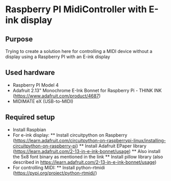 # Raspberry PI MidiController with E-ink display
## Purpose
Trying to create a solution here for controlling a MIDI device without a display using a Raspberry PI with an E-ink display
## Used hardware
* Raspberry PI Model 4
* Adafruit 2.13" Monochrome E-Ink Bonnet for Raspberry Pi - THINK INK (https://www.adafruit.com/product/4687)
* MIDIMATE eX (USB-to-MIDI)
## Required setup
* Install Raspbian
* For e-ink display:
** Install circuitpython on Raspberry (https://learn.adafruit.com/circuitpython-on-raspberrypi-linux/installing-circuitpython-on-raspberry-pi)
** Install Adafruit EPaper library (https://learn.adafruit.com/2-13-in-e-ink-bonnet/usage)
** Also install the 5x8 font binary as mentioned in the link
** Install pillow library (also described in https://learn.adafruit.com/2-13-in-e-ink-bonnet/usage)
* For controlling MIDI:
** Install python-rtmidi (https://pypi.org/project/python-rtmidi/)

